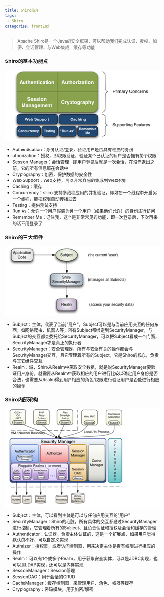 ```yaml
---
title: Shiro简介
tags: 
 - Shiro
categories: frontEnd
---
```

    
>Apache Shiro是一个Java的安全框架，可以帮助我们完成认证、授权、加密、会话管理、与Web集成、缓存等功能

### Shiro的基本功能点
![](../../.vuepress/public/img/14f949cf.png)

* Authentication：身份认证/登录，验证用户是否具有相应的身份
* uthorization：授权，即权限验证，验证某个已认证的用户是否拥有某个权限
* Session Manager：会话管理，即用户登录后就是一次会话，在没有退出之前，它的所有信息都在会话中
* Cryptography：加密，保护数据的安全性
* Web Support：Web支持，可以非常容易的集成到Web环境
* Caching：缓存
* Concurrency：shiro 支持多线程应用的并发验证，即如在一个线程中开启另一个线程，能把权限自动传播过去
* Testing：提供测试支持
* Run As：允许一个用户假装为另一个用户（如果他们允许）的身份进行访问
* Remember Me：记住我，这个是非常常见的功能，即一次登录后，下次再来的话不用登录了

### Shiro的三大组件
![](../../.vuepress/public/img/5825bc69.png)

* Subject：主体，代表了当前"用户"，Subject可以是与当前应用交互的任何东西，如网络爬虫、机器人等，所有Subject都绑定到SecurityManager，与Subject的交互都会委托给SecurityManager，可以把Subject看成一个门面，SecurityManager才是真正的执行者
* SecurityManager：安全管理器，所有与安全有关的操作都会与SecurityManager交互，且它管理着所有的Subject，它是Shiro的核心，负责与其它组件交互
* Realm：域，Shiro从Realm中获取安全数据，就是说SecurityManager要验证用户身份，就需要从Realm中获取相应的用户进行比较以确定用户身份是否合法，也需要从Realm得到用户相应的角色/权限进行验证用户是否能进行相应的操作
             
### Shiro内部架构
![](../../.vuepress/public/img/c47e3d16.png)   
    
* Subject：主体，可以看到主体是可以与任何应用交互的"用户"
* SecurityManager：Shiro的心脏，所有具体的交互都通过SecurityManager进行控制，它管理着所有的Subject、且负责认证和授权及会话和缓存的管理
* Authenticator：认证器，负责主体认证的，这是一个扩展点，如果用户觉得默认的不好，可以自定义实现
* Authrizer：授权器，或者访问控制器，用来决定主体是否有权限进行相应的操作
* Realm：可以有1个或多个Realm，用于获取安全实体，可以是JDBC实现，也可以是LDAP实现，还可以是内存实现
* SessionManager：Session管理
* SessionDAO：用于会话的CRUD
* CacheManager：缓存控制器，来管理用户、角色、权限等缓存
* Cryptography：密码模块，用于加密/解密

